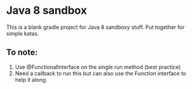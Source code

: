 # Java 8 sandbox

This is a blank gradle project for Java 8 sandboxy stuff.  Put together for simple katas.

## To note:
1. Use @FunctionalInterface on the single run method (best practice)
2. Need a callback to run this but can also use the Function interface to help it along.
